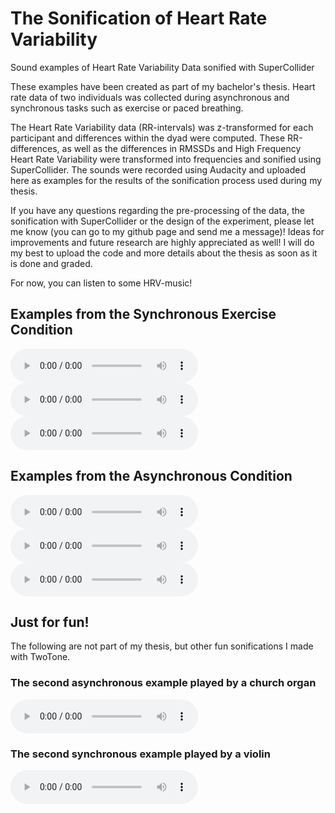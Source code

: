 # The Sonification of Heart Rate Variability
Sound examples of Heart Rate Variability Data sonified with SuperCollider

These examples have been created as part of my bachelor's thesis.
Heart rate data of two individuals was collected during asynchronous and synchronous tasks such as exercise or paced breathing.

The Heart Rate Variability data (RR-intervals) was z-transformed for each participant and differences within the dyad were computed. These RR-differences, as well as the differences in RMSSDs and High Frequency Heart Rate Variability were transformed into frequencies and sonified using SuperCollider. The sounds were recorded using Audacity and uploaded here as examples for the results of the sonification process used during my thesis.

If you have any questions regarding the pre-processing of the data, the sonification with SuperCollider or the design of the experiment, please let me know (you can go to my github page and send me a message)! Ideas for improvements and future research are highly appreciated as well! I will do my best to upload the code and more details about the thesis as soon as it is done and graded.

For now, you can listen to some HRV-music!

## Examples from the Synchronous Exercise Condition
<audio src="R1syncExercise.mp3" controls></audio>
<audio src="R4syncExercise.mp3" controls></audio>
<audio src="R5syncExercise.mp3" controls></audio>

## Examples from the Asynchronous Condition
<audio src="R1async.mp3" controls></audio>
<audio src="R2async.mp3" controls></audio>
<audio src="R5async.mp3" controls></audio>


## Just for fun!
The following are not part of my thesis, but other fun sonifications I made with TwoTone.
### The second asynchronous example played by a church organ
<audio src="R2asyncChurch.mp3" controls></audio>
### The second synchronous example played by a violin
<audio src="R4syncViolin.mp3" controls></audio>
